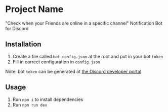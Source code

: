 # Project Name

"Check when your Friends are online in a specific channel" Notification Bot for Discord

## Installation

1. Create a file called `bot-config.json` at the root and put in your bot `token`
2. Fill in correct configuration in `config.json`

Note: bot `token` can be generated at [the Discord developer portal](https://discord.com/developers/applications)

## Usage

1. Run `npm i` to install dependencies
2. Run `npm run dev`
